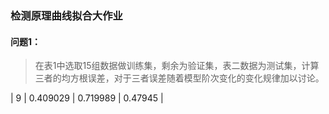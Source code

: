 ### 检测原理曲线拟合大作业

#### 问题1：

>在表1中选取15组数据做训练集，剩余为验证集，表二数据为测试集，计算三者的均方根误差，对于三者误差随着模型阶次变化的变化规律加以讨论。

|    9    | 0.409029 | 0.719989 | 0.47945  |


